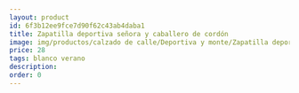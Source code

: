 ```yaml
---
layout: product
id: 6f3b12ee9fce7d90f62c43ab4daba1
title: Zapatilla deportiva señora y caballero de cordón 
image: img/productos/calzado de calle/Deportiva y monte/Zapatilla deportiva señora y caballero de cordón =28=blanco verano.webp
price: 28
tags: blanco verano
description: 
order: 0
---
```


